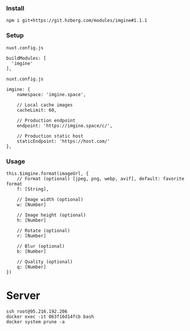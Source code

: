 ### Install
    npm i git+https://git.hzberg.com/modules/imgine#1.1.1
    
### Setup
```nuxt.config.js```

    buildModules: [
      'imgine'
    ],
    
```nuxt.config.js```

    imgine: {
        namespace: 'imgine.space',
        
        // Local cache images
        cacheLimit: 60,
        
        // Production endpoint
        endpoint: 'https://imgine.space/c/',
        
        // Production static host
        staticEndpoint: 'https://host.com/'
    },
    
### Usage

    this.$imgine.format(imageUrl, {
        // Format (optional) [jpeg, png, webp, avif], default: favorite format
        f: [String],
        
        // Image width (optional) 
        w: [Number]
        
        // Image height (optional) 
        h: [Number]
        
        // Rotate (optional) 
        r: [Number]
        
        // Blur (optional) 
        b: [Number]
        
        // Quality (optional) 
        q: [Number]
    })
    
# Server
 
    ssh root@95.216.192.206
    docker exec -it 063f16d14fcb bash
    docker system prune -a
